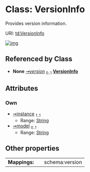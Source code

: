 
# Class: VersionInfo

Provides version information.

URI: [td:VersionInfo](https://www.w3.org/2019/wot/td#VersionInfo)


[![img](https://yuml.me/diagram/nofunky;dir:TB/class/[Thing]++-%20version%200..1>[VersionInfo&#124;instance:string;model:string%20%3F],[Thing])](https://yuml.me/diagram/nofunky;dir:TB/class/[Thing]++-%20version%200..1>[VersionInfo&#124;instance:string;model:string%20%3F],[Thing])

## Referenced by Class

 *  **None** *[➞version](thing__version.md)*  <sub>0..1</sub>  **[VersionInfo](VersionInfo.md)**

## Attributes


### Own

 * [➞instance](versionInfo__instance.md)  <sub>1..1</sub>
     * Range: [String](types/String.md)
 * [➞model](versionInfo__model.md)  <sub>0..1</sub>
     * Range: [String](types/String.md)

## Other properties

|  |  |  |
| --- | --- | --- |
| **Mappings:** | | schema:version |